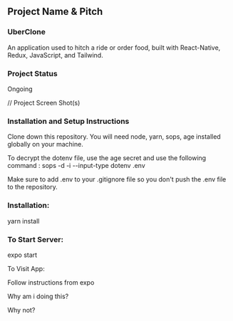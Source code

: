 ## Project Name & Pitch
### UberClone

An application used to hitch a ride or order food, built with React-Native, Redux, JavaScript, and Tailwind.

### Project Status
Ongoing

// Project Screen Shot(s)

### Installation and Setup Instructions

Clone down this repository. You will need node, yarn, sops, age installed globally on your machine.

To decrypt the dotenv file, use the age secret and use the following command :
sops -d -i --input-type dotenv .env

Make sure to add .env to your .gitignore file so you don't push the .env file to the repository.

### Installation:

yarn install


### To Start Server:

expo start

To Visit App:

Follow instructions from expo

Why am i doing this?

Why not?
